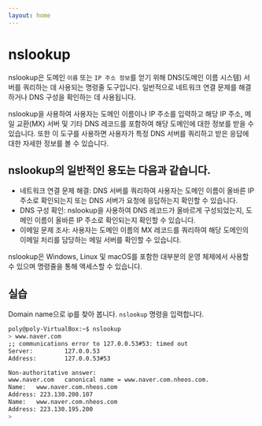 ```yaml
---
layout: home
---
```


# nslookup
nslookup은 도메인 `이름` 또는 `IP 주소 정보`를 얻기 위해 DNS(도메인 이름 시스템) 서버를 쿼리하는 데 사용되는 명령줄 도구입니다. 일반적으로 네트워크 연결 문제를 해결하거나 DNS 구성을 확인하는 데 사용됩니다.

nslookup을 사용하여 사용자는 도메인 이름이나 IP 주소를 입력하고 해당 IP 주소, 메일 교환(MX) 서버 및 기타 DNS 레코드를 포함하여 해당 도메인에 대한 정보를 받을 수 있습니다. 또한 이 도구를 사용하면 사용자가 특정 DNS 서버를 쿼리하고 받은 응답에 대한 자세한 정보를 볼 수 있습니다.

## nslookup의 일반적인 용도는 다음과 같습니다.
* 네트워크 연결 문제 해결: DNS 서버를 쿼리하여 사용자는 도메인 이름이 올바른 IP 주소로 확인되는지 또는 DNS 서버가 요청에 응답하는지 확인할 수 있습니다.
* DNS 구성 확인: nslookup을 사용하여 DNS 레코드가 올바르게 구성되었는지, 도메인 이름이 올바른 IP 주소로 확인되는지 확인할 수 있습니다.
* 이메일 문제 조사: 사용자는 도메인 이름의 MX 레코드를 쿼리하여 해당 도메인의 이메일 처리를 담당하는 메일 서버를 확인할 수 있습니다.

nslookup은 Windows, Linux 및 macOS를 포함한 대부분의 운영 체제에서 사용할 수 있으며 명령줄을 통해 액세스할 수 있습니다.

## 실습
Domain name으로 ip를 찾아 봅니다. `nslookup` 명령을 입력합니다.

```bash
poly@poly-VirtualBox:~$ nslookup
> www.naver.com
;; communications error to 127.0.0.53#53: timed out
Server:         127.0.0.53
Address:        127.0.0.53#53

Non-authoritative answer:
www.naver.com   canonical name = www.naver.com.nheos.com.
Name:   www.naver.com.nheos.com
Address: 223.130.200.107
Name:   www.naver.com.nheos.com
Address: 223.130.195.200
>
```
